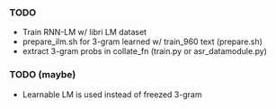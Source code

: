 ### TODO
- Train RNN-LM w/ libri LM dataset
- prepare_ilm.sh for 3-gram learned w/ train_960 text (prepare.sh)
- extract 3-gram probs in collate_fn (train.py or asr_datamodule.py)

### TODO (maybe)
- Learnable LM is used instead of freezed 3-gram